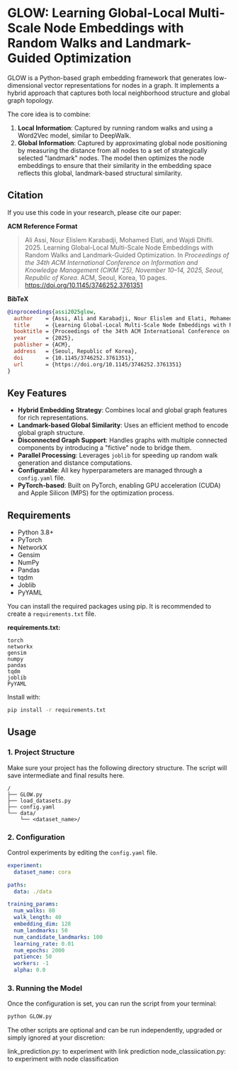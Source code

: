 # GLOW: Learning Global-Local Multi-Scale Node Embeddings with Random Walks and Landmark-Guided Optimization

GLOW is a Python-based graph embedding framework that generates low-dimensional vector representations for nodes in a graph. It implements a hybrid approach that captures both local neighborhood structure and global graph topology.

The core idea is to combine:
1.  **Local Information**: Captured by running random walks and using a Word2Vec model, similar to DeepWalk.
2.  **Global Information**: Captured by approximating global node positioning by measuring the distance from all nodes to a set of strategically selected "landmark" nodes. 
The model then optimizes the node embeddings to ensure that their similarity in the embedding space reflects this global, landmark-based structural similarity.

## Citation

If you use this code in your research, please cite our paper:

**ACM Reference Format**
> Ali Assi, Nour Elislem Karabadji, Mohamed Elati, and Wajdi Dhifli. 2025. Learning Global-Local Multi-Scale Node Embeddings with Random Walks and Landmark-Guided Optimization. In *Proceedings of the 34th ACM International Conference on Information and Knowledge Management (CIKM ’25), November 10–14, 2025, Seoul, Republic of Korea*. ACM, Seoul, Korea, 10 pages. https://doi.org/10.1145/3746252.3761351

**BibTeX**
```bibtex
@inproceedings{assi2025glow,
  author    = {Assi, Ali and Karabadji, Nour Elislem and Elati, Mohamed and Dhifli, Wajdi},
  title     = {Learning Global-Local Multi-Scale Node Embeddings with Random Walks and Landmark-Guided Optimization},
  booktitle = {Proceedings of the 34th ACM International Conference on Information and Knowledge Management (CIKM '25)},
  year      = {2025},
  publisher = {ACM},
  address   = {Seoul, Republic of Korea},
  doi       = {10.1145/3746252.3761351},
  url       = {https://doi.org/10.1145/3746252.3761351}
}
```

## Key Features

*   **Hybrid Embedding Strategy**: Combines local and global graph features for rich representations.
*   **Landmark-based Global Similarity**: Uses an efficient method to encode global graph structure.
*   **Disconnected Graph Support**: Handles graphs with multiple connected components by introducing a "fictive" node to bridge them.
*   **Parallel Processing**: Leverages `joblib` for speeding up random walk generation and distance computations.
*   **Configurable**: All key hyperparameters are managed through a `config.yaml` file.
*   **PyTorch-based**: Built on PyTorch, enabling GPU acceleration (CUDA) and Apple Silicon (MPS) for the optimization process.

## Requirements

*   Python 3.8+
*   PyTorch
*   NetworkX
*   Gensim
*   NumPy
*   Pandas
*   tqdm
*   Joblib
*   PyYAML

You can install the required packages using pip. It is recommended to create a `requirements.txt` file.

**requirements.txt:**
```
torch
networkx
gensim
numpy
pandas
tqdm
joblib
PyYAML
```

Install with:
```sh
pip install -r requirements.txt
```

## Usage

### 1. Project Structure

Make sure your project has the following directory structure. The script will save intermediate and final results here.

```
/
├── GLOW.py
├── load_datasets.py
├── config.yaml
└── data/
    └── <dataset_name>/
```

### 2. Configuration

Control experiments by editing the `config.yaml` file.

```yaml
experiment:
  dataset_name: cora

paths:
  data: ./data

training_params:
  num_walks: 80
  walk_length: 40
  embedding_dim: 128
  num_landmarks: 50
  num_candidate_landmarks: 100
  learning_rate: 0.01
  num_epochs: 2000
  patience: 50
  workers: -1
  alpha: 0.0
```

### 3. Running the Model

Once the configuration is set, you can run the script from your terminal:

```sh
python GLOW.py
```

The other scripts are optional and can be run independently, upgraded or simply ignored at your discretion: 

link_prediction.py: to experiment with link prediction
node_classiication.py: to experiment with node classification
